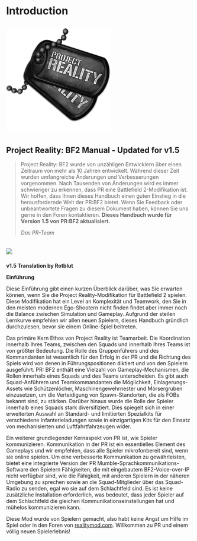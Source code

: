 # Introduction

## ![](../assets/pr_v1_logo.png)

## **Project Reality: BF2 Manual - Updated for v1.5**

> Project Reality: BF2 wurde von unzähligen Entwicklern über einen Zeitraum von mehr als 10 Jahren entwickelt. Während dieser Zeit wurden umfangreiche Änderungen und Verbesserungen vorgenommen. Nach Tausenden von Änderungen wird es immer schwieriger zu erkennen, dass PR eine Battlefield 2-Modifikation ist. Wir hoffen, dass Ihnen dieses Handbuch einen guten Einstieg in die herausfordernde Welt der PR:BF2 bietet. Wenn Sie Feedback oder unbeantwortete Fragen zu diesem Dokument haben, können Sie uns gerne in den Foren kontaktieren.  **Dieses Handbuch wurde für Version 1.5 von PR:BF2 aktualisiert.**
>
> _Das PR-Team_

## ![](../assets/flag.png)

**v1.5 Translation by Rotblut**

**Einführung**

Diese Einführung gibt einen kurzen Überblick darüber, was Sie erwarten können, wenn Sie die Project Reality-Modifikation für Battlefield 2 spielen. Diese Modifikation hat ein Level an Komplexität und Teamwork, den Sie in den meisten modernen Ego-Shootern nicht finden findet aber immer noch die Balance zwischen Simulation und Gameplay. Aufgrund der steilen Lernkurve empfehlen wir allen neuen Spielern, dieses Handbuch gründlich durchzulesen, bevor sie einem Online-Spiel beitreten.

Das primäre Kern Ethos von Project Reality ist Teamarbeit. Die Koordination innerhalb Ihres Teams, zwischen den Squads und innerhalb Ihres Teams ist von größter Bedeutung. Die Rolle des Gruppenführers und des Kommandanten ist wesentlich für den Erfolg in der PR und die Richtung des Spiels wird von denen in Führungspositionen diktiert und von den Spielern ausgeführt. PR: BF2 enthält eine Vielzahl von Gameplay-Mechanismen, die Rollen innerhalb eines Squads und des Teams unterscheiden. Es gibt auch Squad-Anführern und Teamkommandanten die Möglichkeit, Einlagerungs-Assets wie Schützenlöcher, Maschinengewehrnester und Mörsergruben einzusetzen, um die Verteidigung von Spawn-Standorten, die als FOBs bekannt sind, zu stärken. Darüber hinaus wurde die Rolle der Spieler innerhalb eines Squads stark diversifiziert. Dies spiegelt sich in einer erweiterten Auswahl an Standard- und limitierten Spezialkits für verschiedene Infanterieladungen sowie in einzigartigen Kits für den Einsatz von mechanisierten und Luftfahrtfahrzeugen wider.

Ein weiterer grundlegender Kernaspekt von PR ist, wie Spieler kommunizieren. Kommunikation in der PR ist ein essentielles Element des Gameplays und wir empfehlen, dass alle Spieler mikrofonbereit sind, wenn sie online spielen. Um eine verbesserte Kommunikation zu gewährleisten, bietet eine integrierte Version der PR Mumble-Sprachkommunikations-Software den Spielern Fähigkeiten, die mit eingebautem BF2-Voice-over-IP nicht verfügbar sind, wie die Fähigkeit, mit anderen Spielern in der näheren Umgebung zu sprechen sowie an die Squad-Mitglieder über das Squad-Radio zu senden, egal wo sie auf dem Schlachtfeld sind. Es ist keine zusätzliche Installation erforderlich, was bedeutet, dass jeder Spieler auf dem Schlachtfeld die gleichen Kommunikationseinstellungen hat und mühelos kommunizieren kann.

Diese Mod wurde von Spielern gemacht, also habt keine Angst um Hilfe im Spiel oder in den Foren von [realitymod.com](http://www.realitymod.com/forum/f360-general-technical-support). Willkommen zu PR und einem völlig neuen Spielerlebnis!

